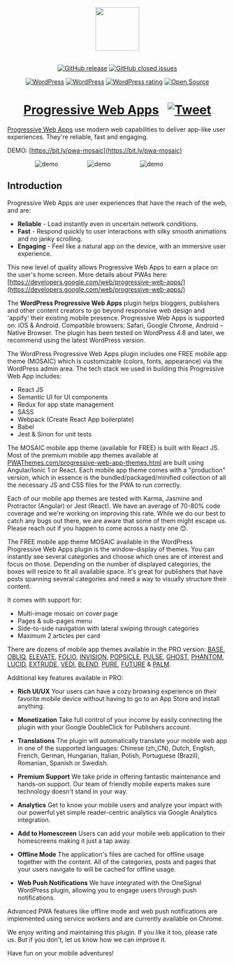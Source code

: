 <div align="center">
<a href="https://pwathemes.com"><img width="100" heigth="100" src="https://github.com/appticles/wordpress-progressive-web-apps/blob/master/pwa-logo.png"></a>
  <br>
  <br>

[![GitHub release](https://img.shields.io/github/release/appticles/wordpress-progressive-web-apps.svg)](https://github.com/appticles/wordpress-progressive-web-apps )
[![GitHub closed issues](https://img.shields.io/github/issues-closed/appticles/wordpress-progressive-web-apps.svg)](https://github.com/appticles/wordpress-progressive-web-apps)

[![WordPress](https://img.shields.io/wordpress/v/progressive-web-apps.svg)](https://wordpress.org/plugins/progressive-web-apps/)
[![WordPress](https://img.shields.io/wordpress/plugin/dt/progressive-web-apps.svg)](https://wordpress.org/plugins/progressive-web-apps/)
[![WordPress rating](https://img.shields.io/wordpress/plugin/r/progressive-web-apps.svg)](https://wordpress.org/plugins/progressive-web-apps/)
[![Open Source](https://badges.frapsoft.com/os/v1/open-source.png?v=103)](https://wordpress.org/plugins/progressive-web-apps/)

# [Progressive Web Apps](https://pwathemes.com) &nbsp; [![Tweet](https://img.shields.io/twitter/url/http/shields.io.svg?style=social)](https://twitter.com/intent/tweet?text=Progressive%20Web%20Apps%20plugin%20for%20@WordPress&url=https://pwathemes.com&via=appticles&hashtags=pwa,mobile,javascript,wordpress)

</div>

[Progressive Web Apps](https://pwathemes.com/) use modern web capabilities to deliver app-like user experiences. They're reliable, fast and engaging.

DEMO: [https://bit.ly/pwa-mosaic](https://bit.ly/pwa-mosaic)

 &nbsp; &nbsp;  &nbsp; &nbsp;  &nbsp; &nbsp;  &nbsp; &nbsp; ![demo](https://d3oqwjghculspf.cloudfront.net/github/wordpress-progressive-web-apps/jfbnuN2.gif) &nbsp; &nbsp;  &nbsp; &nbsp; &nbsp; &nbsp;  &nbsp; &nbsp; ![demo](http://d3oqwjghculspf.cloudfront.net/github/wordpress-progressive-web-apps/UQY7TDs.gif) &nbsp; &nbsp;  &nbsp; &nbsp; &nbsp; &nbsp;  &nbsp; &nbsp; ![demo](http://d3oqwjghculspf.cloudfront.net/github/wordpress-progressive-web-apps/AtI7537.gif) &nbsp; &nbsp;  &nbsp; &nbsp;

<h2>Introduction</h2>

Progressive Web Apps are user experiences that have the reach of the web, and are:

* **Reliable** - Load instantly even in uncertain network conditions.
* **Fast** - Respond quickly to user interactions with silky smooth animations and no janky scrolling.
* **Engaging** - Feel like a natural app on the device, with an immersive user experience.

This new level of quality allows Progressive Web Apps to earn a place on the user's home screen. More details about PWAs here: [https://developers.google.com/web/progressive-web-apps/](https://developers.google.com/web/progressive-web-apps/)

The **WordPress Progressive Web Apps** plugin helps bloggers, publishers and other content creators to go beyond responsive web design and 'appify' their existing mobile presence. Progressive Web Apps is supported on: iOS & Android. Compatible browsers: Safari, Google Chrome, Android – Native Browser. The plugin has been tested on WordPress 4.8 and later, we recommend using the latest WordPress version.

The WordPress Progressive Web Apps plugin includes one FREE mobile app theme (MOSAIC) which is customizable (colors, fonts, appearance) via the WordPress admin area. The tech stack we used in building this Progressive Web App includes:

* React JS
* Semantic UI for UI components
* Redux for app state management
* SASS
* Webpack (Create React App boilerplate)
* Babel
* Jest & Sinon for unit tests

The MOSAIC mobile app theme (available for FREE) is built with React JS. Most of the premium mobile app themes available at [PWAThemes.com/progressive-web-app-themes.html](https://pwathemes.com/progressive-web-app-themes.html) are built using Angular/Ionic 1 or React. Each mobile app theme comes with a "production" version, which in essence is the bundled/packaged/minified collection of all the necessary JS and CSS files for the PWA to run correctly.

Each of our mobile app themes are tested with Karma, Jasmine and Protractor (Angular) or Jest (React). We have an average of 70-80% code coverage and we're working on improving this rate. While we do our best to catch any bugs out there, we are aware that some of them might escape us. Please reach out if you happen to come across a nasty one 😊.

The FREE mobile app theme MOSAIC available in the WordPress Progressive Web Apps plugin is the window-display of themes. You can instantly see several categories and choose which ones are of interest and focus on those. Depending on the number of displayed categories, the boxes will resize to fit all available space. It's great for publishers that have posts spanning several categories and need a way to visually structure their content.

It comes with support for:

* Multi-image mosaic on cover page
* Pages & sub-pages menu
* Side-to-side navigation with lateral swiping through categories
* Maximum 2 articles per card

There are dozens of mobile app themes available in the PRO version: [BASE](https://pwathemes.com/progressive-web-app-themes/base.html), [OBLIQ](https://pwathemes.com/progressive-web-app-themes/obliq.html), [ELEVATE](https://pwathemes.com/progressive-web-app-themes/elevate.html), [FOLIO](https://pwathemes.com/progressive-web-app-themes/folio.html), [INVISION](https://pwathemes.com/progressive-web-app-themes/invision.html), [POPSICLE](https://pwathemes.com/progressive-web-app-themes/popsicle.html), [PULSE](https://pwathemes.com/progressive-web-app-themes/pulse.html), [GHOST](https://pwathemes.com/progressive-web-app-themes/ghost.html), [PHANTOM](https://pwathemes.com/progressive-web-app-themes/phantom.html), [LUCID](https://pwathemes.com/progressive-web-app-themes/lucid.html), [EXTRUDE](https://pwathemes.com/progressive-web-app-themes/extrude.html), [VEDI](https://pwathemes.com/progressive-web-app-themes/vedi.html), [BLEND](https://pwathemes.com/progressive-web-app-themes/blend.html), [PURE](https://pwathemes.com/progressive-web-app-themes/gotham.html), [FUTURE](https://pwathemes.com/progressive-web-app-themes/future.html) & [PALM](https://pwathemes.com/progressive-web-app-themes/palm.html).

Additional key features available in PRO:

- **Rich UI/UX**
Your users can have a cozy browsing experience on their favorite mobile device without having to go to an App Store and install anything.

- **Monetization**
Take full control of your income by easily connecting the plugin with your Google DoubleClick for Publishers account.

- **Translations**
The plugin will automatically translate your mobile web app in one of the supported languages: Chinese (zh_CN), Dutch, English, French, German, Hungarian, Italian, Polish, Portuguese (Brazil), Romanian, Spanish or Swedish.

- **Premium Support**
We take pride in offering fantastic maintenance and hands-on support. Our team of friendly mobile experts makes sure technology doesn't stand in your way.

- **Analytics**
Get to know your mobile users and analyze your impact with our powerful yet simple reader-centric analytics via Google Analytics integration.

- **Add to Homescreen**
Users can add your mobile web application to their homescreens making it just a tap away.

- **Offline Mode**
The application's files are cached for offline usage together with the content. All of the categories, posts and pages that your users navigate to will be cached for offline usage.

- **Web Push Notifications**
We have integrated with the OneSignal WordPress plugin, allowing you to engage users through push notifications.

Advanced PWA features like offline mode and web push notifications are implemented using service workers and are currently available on Chrome.

We enjoy writing and maintaining this plugin. If you like it too, please rate us. But if you don't, let us know how we can improve it.

Have fun on your mobile adventures!
